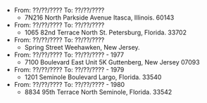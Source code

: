 - From: ??/??/???? To: ??/??/????
	- 7N216 North Parkside Avenue
	  Itasca, Illinois. 60143
- From: ??/??/???? To: ??/??/????
	- 1065 82nd Terrace North
	  St. Petersburg, Florida. 33702
- From: ??/??/???? To: ??/??/????
	- Spring Street
	  Weehawken, New Jersey.
- From: ??/??/???? To: ??/??/???? - 1977
	- 7100 Boulevard East Unit 5K
	  Guttenberg, New Jersey 07093
- From: ??/??/???? To: ??/??/???? - 1979
	- 1201 Seminole Boulevard
	  Largo, Florida. 33540
- From: ??/??/???? To: ??/??/???? - 1980
	- 8834 95th Terrace North
	  Seminole, Florida. 33542